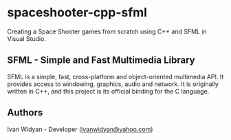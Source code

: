 # spaceshooter-cpp-sfml
Creating a Space Shooter games from scratch using C++ and SFML in Visual Studio.

SFML - Simple and Fast Multimedia Library
----------------------------------------

SFML is a simple, fast, cross-platform and object-oriented multimedia API. It provides access to windowing,
graphics, audio and network.
It is originally written in C++, and this project is its official binding for the C language.

Authors
-------
Ivan Widyan - Developer (ivanwidyan@yahoo.com)

